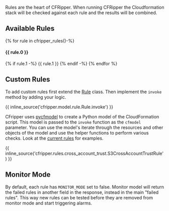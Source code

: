 Rules are the heart of CFRipper. When running CFRipper the Cloudformation stack will be checked against each rule and
 the results will be combined.

## Available Rules
{% for rule in cfripper_rules()-%}
#### {{ rule.0 }}
{% if rule.1 -%}
{{ rule.1 }}
{% endif -%}
{% endfor %}


## Custom Rules

To add custom rules first extend the [Rule](https://github.com/Skyscanner/cfripper/blob/master/cfripper/model/rule.py)
 class. Then implement the `invoke` method by adding your logic.
 
{{ inline_source('cfripper.model.rule.Rule.invoke') }}

CFripper uses [pycfmodel](https://github.com/Skyscanner/pycfmodel) to create a Python model of the CloudFormation script.
 This model is passed to the `invoke` function as the `cfmodel` parameter. You can use the model's iterate through the
 resources and other objects of the model and use the helper functions to perform various checks. Look at the
 [current rules](cfripper/rules) for examples.

{{ inline_source('cfripper.rules.cross_account_trust.S3CrossAccountTrustRule') }}

## Monitor Mode
By default, each rule has `MONITOR_MODE` set to false. Monitor model will return the failed rules in another field in the
 response, instead in the main "failed rules". This way new rules can be tested before they are removed from monitor 
 mode and start triggering alarms.
